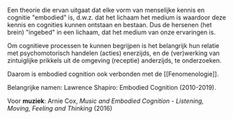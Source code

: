 Een theorie die ervan uitgaat dat elke vorm van menselijke kennis en cognitie "embodied" is, d.w.z. dat het lichaam het medium is waardoor deze kennis en cognities kunnen ontstaan en bestaan. Dus de hersenen (het brein) "ingebed" in een lichaam, dat het medium van onze ervaringen is.

Om cognitieve processen te kunnen begrijpen is het belangrijk hun relatie met psychomotorisch handelen (acties) enerzijds, en de (ver)werking van zintuiglijke prikkels uit de omgeving (receptie) anderzijds, te onderzoeken.

Daarom is embodied cognition ook verbonden met de [[Fenomenologie]].

Belangrijke namen:
Lawrence Shapiro: Embodied Cognition (2010-2019).

Voor **muziek**: Arnie Cox, *Music and Embodied Cognition - Listening, Moving, Feeling and Thinking* (2016)

